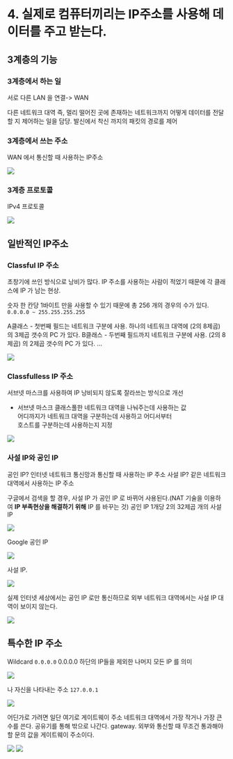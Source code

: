 # 4. 실제로 컴퓨터끼리는 IP주소를 사용해 데이터를 주고 받는다.

## 3계층의 기능

### 3계층에서 하는 일

서로 다른 LAN 을 연결-> WAN

다른 네트워크 대역 즉, 멀리 떨어진 곳에 존재하는 네트워크까지 어떻게 데이터를 전달할 지 제어하는 일을 담당. 발신에서 착신 까지의 패킷의 경로를 제어

### 3계층에서 쓰는 주소

WAN 에서 통신할 때 사용하는 IP주소

<img src="./image/1.png">

### 3계층 프로토콜

IPv4 프로토콜

<img src="./image/2.png">

## 일반적인 IP주소

### Classful IP 주소

초창기에 쓰인 방식으로 낭비가 많다. IP 주소를 사용하는 사람이 적었기 때문에 각 클래스에 IP 가 남는 현상.

숫자 한 칸당 1바이트 만을 사용할 수 있기 때문에 총 256 개의 경우의 수가 있다.
`0.0.0.0 ~ 255.255.255.255`

A클래스 - 첫번째 필드는 네트워크 구분에 사용. 하나의 네트워크 대역에 (2의 8제곱) 의 3제곱 갯수의 PC 가 있다.
B클래스 - 두번째 필드까지 네트워크 구분에 사용. (2의 8제곱) 의 2제곱 갯수의 PC 가 있다.
...

<img src="./image/3.png">

### Classfulless IP 주소

서브넷 마스크를 사용하여 IP 낭비되지 않도록 잘라쓰는 방식으로 개선

- 서브넷 마스크
  클래스풀한 네트워크 대역을 나눠주는데 사용하는 값  
  어디까지가 네트워크 대역을 구분하는데 사용하고 어디서부터  
  호스트를 구분하는데 사용하는지 지정

<img src="./image/4.png">

### 사설 IP와 공인 IP

공인 IP? 인터넷 네트워크 통신망과 통신할 때 사용하는 IP 주소
사설 IP? 같은 네트워크 대역에서 사용하는 IP 주소

구글에서 검색을 할 경우, 사설 IP 가 공인 IP 로 바뀌어 사용된다.(NAT 기술을 이용하여 **IP 부족현상을 해결하기 위해** IP 를 바꾸는 것)
공인 IP 1개당 2의 32제곱 개의 사설 IP

<img src="./image/5.png">

Google 공인 IP

<img src="./image/6.png">

사설 IP.

<img src="./image/7.png">

실제 인터넷 세상에서는 공인 IP 로만 통신하므로 외부 네트워크 대역에서는 사설 IP 대역이 보이지 않는다.

<img src="./image/8.png">

## 특수한 IP 주소

Wildcard `0.0.0.0`
0.0.0.0 하단의 IP들을 제외한 나머지 모든 IP 를 의미

<img src="./image/9.png">

나 자신을 나타내는 주소 `127.0.0.1`

<img src="./image/10.png">

어딘가로 가려면 일단 여기로 게이트웨이 주소
네트워크 대역에서 가장 작거나 가장 큰 수를 쓴다.
공유기를 통해 밖으로 나간다. gateway. 외부와 통신할 때 무조건 통과해야 할 문의 값을 게이트웨이 주소이다.

<img src="./image/11.png">

<img src="./image/12.png">
